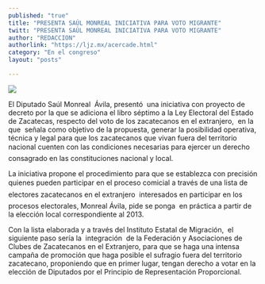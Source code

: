 ```yaml
---
published: "true"
title: "PRESENTA SAÚL MONREAL INICIATIVA PARA VOTO MIGRANTE"
twitt: "PRESENTA SAÚL MONREAL INICIATIVA PARA VOTO MIGRANTE"
author: "REDACCION"
authorlink: "https://ljz.mx/acercade.html"
category: "En el congreso"
layout: "posts"

---
```

![](http://i.imgur.com/k50nSb7m.jpg
)




  El Diputado Saúl Monreal  Ávila, presentó  una iniciativa con proyecto de decreto por la que se adiciona el libro séptimo a la Ley Electoral del Estado de Zacatecas, respecto del voto de los zacatecanos en el extranjero,  en la que  señala como objetivo de la propuesta, generar la posibilidad operativa, técnica y legal para que los zacatecanos que vivan fuera del territorio nacional cuenten con las condiciones necesarias para ejercer un derecho consagrado en las constituciones nacional y local.



  La iniciativa propone el procedimiento para que se establezca con precisión quienes pueden participar en el proceso comicial a través de una lista de electores zacatecanos en el extranjero  interesados en participar en los procesos electorales, Monreal Ávila, pide se ponga  en práctica a partir de la elección local correspondiente al 2013.



  Con la lista elaborada y a través del Instituto Estatal de Migración,  el siguiente paso sería la  integración  de la Federación y Asociaciones de Clubes de Zacatecanos en el Extranjero, para que se haga una intensa campaña de promoción que haga posible el sufragio fuera del territorio zacatecano, proponiendo que en primer lugar, tengan derecho a votar en la elección de Diputados por el Principio de Representación Proporcional.

